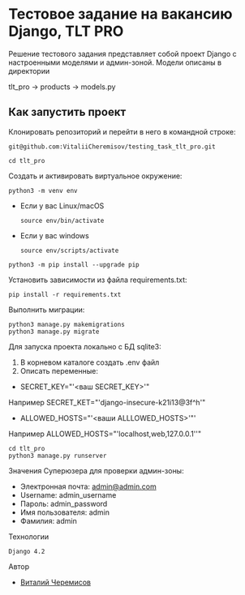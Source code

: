 # Тестовое задание на вакансию Django, TLT PRO
Решение тестового задания представляет собой проект Django
c настроенными моделями и админ-зоной. 
Модели описаны в директории

tlt_pro -> products -> models.py

## Как запустить проект
Клонировать репозиторий и перейти в него в командной строке:

```
git@github.com:VitaliiCheremisov/testing_task_tlt_pro.git
```

```
cd tlt_pro
```

Cоздать и активировать виртуальное окружение:

```
python3 -m venv env
```

* Если у вас Linux/macOS

    ```
    source env/bin/activate
    ```

* Если у вас windows

    ```
    source env/scripts/activate
    ```

```
python3 -m pip install --upgrade pip
```

Установить зависимости из файла requirements.txt:

```
pip install -r requirements.txt
```

Выполнить миграции:

```
python3 manage.py makemigrations
python3 manage.py migrate
```
Для запуска проекта локально c БД sqlite3:
1) В корневом каталоге создать .env файл
2) Описать переменные:
  * SECRET_KEY="'<ваш SECRET_KEY>'"

Например SECRET_KET="'django-insecure-k21i13@3f^h'"
  * ALLOWED_HOSTS="'<ваши ALLLOWED_HOSTS>'"'

Например ALLOWED_HOSTS="'localhost,web,127.0.0.1''"
```
cd tlt_pro
python3 manage.py runserver
```

Значения Суперюзера для проверки админ-зоны:

- Электронная почта: admin@admin.com
- Username: admin_username
- Пароль: admin_password 
- Имя пользователя: admin 
- Фамилия: admin

Технологии
```
Django 4.2
```

Автор
- [Виталий Черемисов](https://github.com/VitaliiCheremisov)
